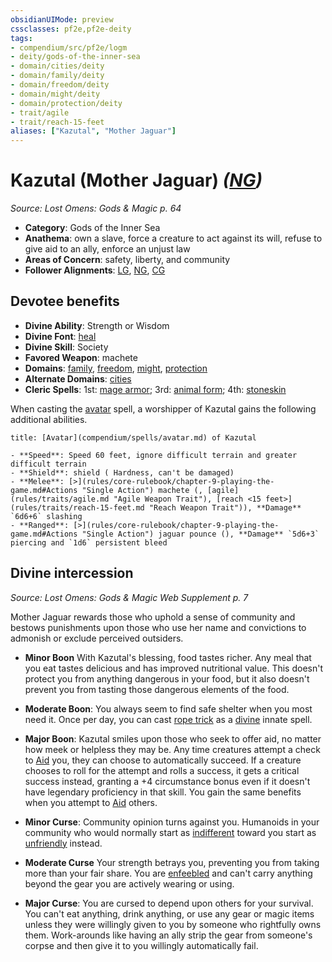 ```yaml
---
obsidianUIMode: preview
cssclasses: pf2e,pf2e-deity
tags:
- compendium/src/pf2e/logm
- deity/gods-of-the-inner-sea
- domain/cities/deity
- domain/family/deity
- domain/freedom/deity
- domain/might/deity
- domain/protection/deity
- trait/agile
- trait/reach-15-feet
aliases: ["Kazutal", "Mother Jaguar"]
---
```

# Kazutal (Mother Jaguar) *([NG](rules/traits/ng-b1.md "Neutral Good Alignment Trait"))*  
*Source: Lost Omens: Gods & Magic p. 64*  

- **Category**: Gods of the Inner Sea
- **Anathema**: own a slave, force a creature to act against its will, refuse to give aid to an ally, enforce an unjust law
- **Areas of Concern**: safety, liberty, and community
- **Follower Alignments**: [LG](rules/traits/lg-b1.md "Lawful Good Alignment Trait"), [NG](rules/traits/ng-b1.md "Neutral Good Alignment Trait"), [CG](rules/traits/cg-b1.md "Chaotic Good Alignment Trait")

## Devotee benefits

- **Divine Ability**: Strength or Wisdom
- **Divine Font**: [heal](compendium/spells/heal.md)
- **Divine Skill**: Society
- **Favored Weapon**: machete
- **Domains**: [family](compendium/setting/domains.md#Family), [freedom](compendium/setting/domains.md#Freedom), [might](compendium/setting/domains.md#Might), [protection](compendium/setting/domains.md#Protection)
- **Alternate Domains**: [cities](compendium/setting/domains.md#Cities)
- **Cleric Spells**: 1st: [mage armor](compendium/spells/mage-armor.md); 3rd: [animal form](compendium/spells/animal-form.md); 4th: [stoneskin](compendium/spells/stoneskin.md)

When casting the [avatar](compendium/spells/avatar.md) spell, a worshipper of Kazutal gains the following additional abilities.

```ad-embed-avatar
title: [Avatar](compendium/spells/avatar.md) of Kazutal

- **Speed**: Speed 60 feet, ignore difficult terrain and greater difficult terrain
- **Shield**: shield ( Hardness, can't be damaged)
- **Melee**: [>](rules/core-rulebook/chapter-9-playing-the-game.md#Actions "Single Action") machete (, [agile](rules/traits/agile.md "Agile Weapon Trait"), [reach <15 feet>](rules/traits/reach-15-feet.md "Reach Weapon Trait")), **Damage** `6d6+6` slashing 
- **Ranged**: [>](rules/core-rulebook/chapter-9-playing-the-game.md#Actions "Single Action") jaguar pounce (), **Damage** `5d6+3` piercing and `1d6` persistent bleed 
```

## Divine intercession
*Source: Lost Omens: Gods & Magic Web Supplement p. 7*

Mother Jaguar rewards those who uphold a sense of community and bestows punishments upon those who use her name and convictions to admonish or exclude perceived outsiders.

- **Minor Boon** With Kazutal's blessing, food tastes richer. Any meal that you eat tastes delicious and has improved nutritional value. This doesn't protect you from anything dangerous in your food, but it also doesn't prevent you from tasting those dangerous elements of the food.
- **Moderate Boon**: You always seem to find safe shelter when you most need it. Once per day, you can cast [rope trick](compendium/spells/rope-trick.md) as a [divine](rules/traits/divine.md "Divine Tradition Trait") innate spell.
- **Major Boon**: Kazutal smiles upon those who seek to offer aid, no matter how meek or helpless they may be. Any time creatures attempt a check to [Aid](rules/actions/aid.md) you, they can choose to automatically succeed. If a creature chooses to roll for the attempt and rolls a success, it gets a critical success instead, granting a +4 circumstance bonus even if it doesn't have legendary proficiency in that skill. You gain the same benefits when you attempt to [Aid](rules/actions/aid.md) others.

- **Minor Curse**: Community opinion turns against you. Humanoids in your community who would normally start as [indifferent](rules/conditions.md#Indifferent) toward you start as [unfriendly](rules/conditions.md#Unfriendly) instead.
- **Moderate Curse** Your strength betrays you, preventing you from taking more than your fair share. You are [enfeebled](rules/conditions.md#Enfeebled) and can't carry anything beyond the gear you are actively wearing or using.
- **Major Curse**: You are cursed to depend upon others for your survival. You can't eat anything, drink anything, or use any gear or magic items unless they were willingly given to you by someone who rightfully owns them. Work-arounds like having an ally strip the gear from someone's corpse and then give it to you willingly automatically fail.
